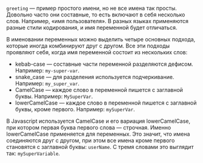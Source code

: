 
`greeting` — пример простого имени, но не все имена так просты. Довольно часто они составные, то есть включают в себя несколько слов. Например, «имя пользователя». В разных языках применяются разные стили кодирования, и имя переменной будет отличаться.

В именовании переменных можно выделить четыре основных подхода, которые иногда комбинируют друг с другом. Все эти подходы проявляют себя, когда имя переменной состоит из нескольких слов:

* kebab-case — составные части переменной разделяются дефисом. Например: `my-super-var`.
* snake_case — для разделения используется подчеркивание. Например: `my_super_var`.
* CamelCase  — каждое слово в переменной пишется с заглавной буквы. Например: `MySuperVar`.
* lowerCamelCase — каждое слово в переменной пишется с заглавной буквы, кроме первого. Например: `mySuperVar`.

В Javascript используется CamelCase и его вариация lowerCamelCase, при котором первая буква первого слова — строчная. Именно lowerCamelCase применяется для переменных. Это значит, что имена соединяются друг с другом, при этом все имена кроме первого становятся с заглавной буквы: `userName`. С тремя словами это выглядит так: `mySuperVariable`.
